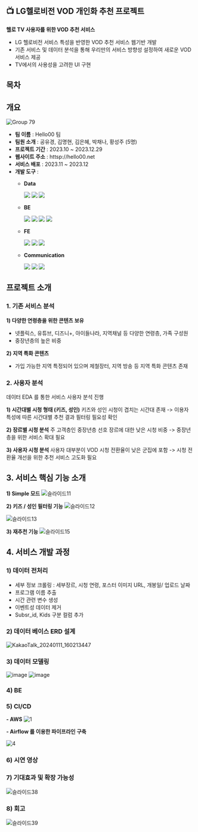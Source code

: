 ## 📺 LG헬로비전 VOD 개인화 추천 프로젝트 
    
**헬로 TV 사용자를 위한 VOD 추천 서비스**
- LG 헬로비전 서비스 특성을 반영한 VOD 추천 서비스 웹기반 개발
- 기존 서비스 및 데이터 분석을 통해 우리만의 서비스 방향성 설정하여 새로운 VOD 서비스 제공
- TV에서의 사용성을 고려한 UI 구현

## 목차

## 개요
![Group 79](https://github.com/yOukyonG/LGhv_VOD_REC/assets/122434675/65d5abd0-8e9c-464d-9446-70c53edd208b)

- **팀 이름** : Hello00 팀
- **팀원 소개** : 공유경, 김명현, 김은혜, 박채나, 황성주 (5명)
- **프로젝트 기간** : 2023.10 ~ 2023.12.29
- **웹사이트 주소** : httsp://hello00.net
- **서비스 배포** : 2023.11 ~ 2023.12
- **개발 도구** :
  - **Data**
    <div style="margin: ; text-align: left;" "text-align: left;"> 
		  <img src="https://img.shields.io/badge/Python-3776AB?style=for-the-badge&logo=Python&logoColor=white">
		  <img src="https://img.shields.io/badge/Amazon S3-569A31?style=for-the-badge&logo=Amazon S3&logoColor=white">
	          <img src="https://img.shields.io/badge/Amazon AWS-232F3E?style=for-the-badge&logo=Amazon AWS&logoColor=white">
	          </div>
  - **BE**
     <div style="margin: ; text-align: left;" "text-align: left;"> 
	          <img src="https://img.shields.io/badge/Amazon AWS-232F3E?style=for-the-badge&logo=Amazon AWS&logoColor=white">
	          <img src="https://img.shields.io/badge/Docker-2496ED?style=for-the-badge&logo=Docker&logoColor=white">
	          <img src="https://img.shields.io/badge/Django-092E20?style=for-the-badge&logo=Django&logoColor=white">
	          <img src="https://img.shields.io/badge/MySQL-4479A1?style=for-the-badge&logo=MySQL&logoColor=white">
	          </div>
    
  - **FE**
    <div style="margin: ; text-align: left;" "text-align: left;"> 
          <img src="https://img.shields.io/badge/Figma-F24E1E?style=for-the-badge&logo=Figma&logoColor=white">
	  <img src="https://img.shields.io/badge/React-61DAFB?style=for-the-badge&logo=React&logoColor=white">
   	  <img src="https://img.shields.io/badge/Javascript-F7DF1E?style=for-the-badge&logo=Javascript&logoColor=white">
          </div>
      
  - **Communication**
    <div style="margin: ; text-align: left;" "text-align: left;"> 
          <img src="https://img.shields.io/badge/Github-181717?style=for-the-badge&logo=Github&logoColor=white">
          <img src="https://img.shields.io/badge/Notion-000000?style=for-the-badge&logo=Notion&logoColor=white">
          <img src="https://img.shields.io/badge/Slack-4A154B?style=for-the-badge&logo=Slack&logoColor=white">
          </div>
    </div>
    
  
## 프로젝트 소개
### 1. 기존 서비스 분석
**1) 다양한 연령층을 위한 콘텐츠 보유**
- 넷플릭스, 유튜브, 디즈니+, 아이들나라, 지역채널 등 다양한 연령층, 가족 구성원
- 중장년층의 높은 비중
  
**2) 지역 특화 콘텐츠**
- 가입 가능한 지역 특정되어 있으며 제철장터, 지역 방송 등 지역 특화 콘텐츠 존재

 
### 2. 사용자 분석
데이터 EDA 를 통한 서비스 사용자 분석 진행

**1) 시간대별 시청 형태 (키즈, 성인)**
   키즈와 성인 시청이 겹치는 시간대 존재
   -> 이용자 특성에 따른 시간대별 추천 결과 필터링 필요성 확인

**2) 장르별 시청 분석**
   주 고객층인 중장년층 선호 장르에 대한 낮은 시청 비중
   -> 중장년층을 위한 서비스 확대 필요

**3) 사용자 시청 분석**
   사용자 대부분이 VOD 시청 전환율이 낮은 군집에 포함
   -> 시청 전환율 개선을 위한 추천 서비스 고도화 필요

 
## 3. 서비스 핵심 기능 소개
**1) Simple 모드**
![슬라이드11](https://github.com/yOukyonG/LGhv_VOD_REC/assets/122434675/c2744afb-02f5-43b2-9aa0-5a40bd4acda4)

**2) 키즈 / 성인 필터링 기능**
![슬라이드12](https://github.com/yOukyonG/LGhv_VOD_REC/assets/122434675/e51c581f-4afd-4649-a7db-1bad87a1c6b7)

![슬라이드13](https://github.com/yOukyonG/LGhv_VOD_REC/assets/122434675/bdef52fc-f21b-4935-a369-e403602c47eb)

**3) 재추천 기능**
![슬라이드15](https://github.com/yOukyonG/LGhv_VOD_REC/assets/122434675/4b206523-5344-483c-87a6-ff82aab9777a)

## 4. 서비스 개발 과정
### 1) 데이터 전처리
   - 세부 정보 크롤링 : 세부장르, 시청 연령, 포스터 이미지 URL, 개봉일/ 업로드 날짜
   - 프로그램 이름 추출
   - 시간 관련 변수 생성
   - 이벤트성 데이터 제거
   - Subsr_id, Kids 구분 컬럼 추가
     
### 2) 데이터 베이스 ERD 설계
   ![KakaoTalk_20240111_160213447](https://github.com/yOukyonG/LGhv_VOD_REC/assets/122434675/3f2a4bc6-cf14-4bf8-92e2-e92208d4d816)


### 3) 데이터 모델링

![image](https://github.com/yOukyonG/LGhv_VOD_REC/assets/122434675/b899f072-f40a-47ec-bb2f-9c1b9fde0f6a)
	![image](https://github.com/yOukyonG/LGhv_VOD_REC/assets/122434675/7dd86147-8a43-428c-be4c-668f746a16f8)


### 4) BE

### 5) CI/CD
**- AWS**
   ![1](https://github.com/yOukyonG/LGhv_VOD_REC/assets/122434675/56983478-71e7-48fc-8844-aa6090846771)


**- Airflow 를 이용한 파이프라인 구축**
   
  ![4](https://github.com/yOukyonG/LGhv_VOD_REC/assets/122434675/b9dcb0d0-fe38-478d-8290-588190a3f5b7)

### 6) 시연 영상

### 7) 기대효과 및 확장 가능성
![슬라이드38](https://github.com/yOukyonG/LGhv_VOD_REC/assets/122434675/8274f147-2aa5-4fc1-859f-b15329127f29)

### 8) 회고
   ![슬라이드39](https://github.com/yOukyonG/LGhv_VOD_REC/assets/122434675/5ccfe333-cd2a-4506-8f48-ff40385497f5)

